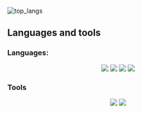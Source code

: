 ![top_langs](https://github-readme-stats.vercel.app/api/top-langs/?username=blackcatprog&langs_count=6&hide=makefile,nesc,cmake&hide_border=true&layout=compact&bg_color=0d1117&text_color=fff)

## Languages and tools

### Languages:

<p align="center">
  <img src="https://img.shields.io/badge/python-%23333333.svg?&style=for-the-badge&logo=python&logoColor=blue">
  <img src="https://img.shields.io/badge/html5-%23F05028.svg?&style=for-the-badge&logo=html5&logoColor=white">
  <img src="https://img.shields.io/badge/css3-%230280C8.svg?&style=for-the-badge&logo=css3&logoColor=white">
  <img src="https://img.shields.io/badge/less-%2327538D.svg?&style=for-the-badge&logo=less&logoColor=white">
  <!-- ![javascript](https://img.shields.io/badge/javascript-%23323330.svg?&style=for-the-badge&logo=javascript&logoColor=%23F7DF1E) -->
</p>

### Tools

<p align="center">
  <img src="https://img.shields.io/badge/sublime%20text-%234D4D4D.svg?&style=for-the-badge&logo=sublimetext&logoColor=%23FF9800">
  <img src="https://img.shields.io/badge/visual%20studio%20code-%23333333.svg?&style=for-the-badge&logo=visualstudiocode&logoColor=%23008BD6">
</p>
